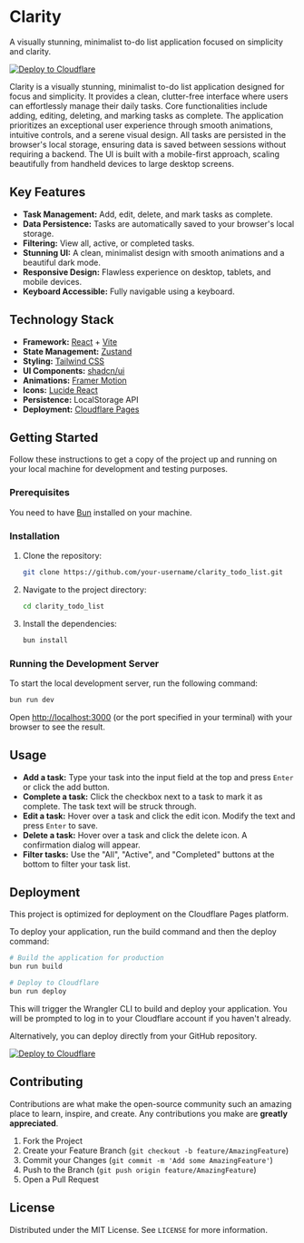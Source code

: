 # Clarity

A visually stunning, minimalist to-do list application focused on simplicity and clarity.

[![Deploy to Cloudflare](https://deploy.workers.cloudflare.com/button)](https://deploy.workers.cloudflare.com/?url=https://github.com/OneDigitco/generated-app-20250924-053432)

Clarity is a visually stunning, minimalist to-do list application designed for focus and simplicity. It provides a clean, clutter-free interface where users can effortlessly manage their daily tasks. Core functionalities include adding, editing, deleting, and marking tasks as complete. The application prioritizes an exceptional user experience through smooth animations, intuitive controls, and a serene visual design. All tasks are persisted in the browser's local storage, ensuring data is saved between sessions without requiring a backend. The UI is built with a mobile-first approach, scaling beautifully from handheld devices to large desktop screens.

## Key Features

- **Task Management:** Add, edit, delete, and mark tasks as complete.
- **Data Persistence:** Tasks are automatically saved to your browser's local storage.
- **Filtering:** View all, active, or completed tasks.
- **Stunning UI:** A clean, minimalist design with smooth animations and a beautiful dark mode.
- **Responsive Design:** Flawless experience on desktop, tablets, and mobile devices.
- **Keyboard Accessible:** Fully navigable using a keyboard.

## Technology Stack

- **Framework:** [React](https://react.dev/) + [Vite](https://vitejs.dev/)
- **State Management:** [Zustand](https://zustand-demo.pmnd.rs/)
- **Styling:** [Tailwind CSS](https://tailwindcss.com/)
- **UI Components:** [shadcn/ui](https://ui.shadcn.com/)
- **Animations:** [Framer Motion](https://www.framer.com/motion/)
- **Icons:** [Lucide React](https://lucide.dev/)
- **Persistence:** LocalStorage API
- **Deployment:** [Cloudflare Pages](https://pages.cloudflare.com/)

## Getting Started

Follow these instructions to get a copy of the project up and running on your local machine for development and testing purposes.

### Prerequisites

You need to have [Bun](https://bun.sh/) installed on your machine.

### Installation

1.  Clone the repository:
    ```bash
    git clone https://github.com/your-username/clarity_todo_list.git
    ```
2.  Navigate to the project directory:
    ```bash
    cd clarity_todo_list
    ```
3.  Install the dependencies:
    ```bash
    bun install
    ```

### Running the Development Server

To start the local development server, run the following command:

```bash
bun run dev
```

Open [http://localhost:3000](http://localhost:3000) (or the port specified in your terminal) with your browser to see the result.

## Usage

- **Add a task:** Type your task into the input field at the top and press `Enter` or click the add button.
- **Complete a task:** Click the checkbox next to a task to mark it as complete. The task text will be struck through.
- **Edit a task:** Hover over a task and click the edit icon. Modify the text and press `Enter` to save.
- **Delete a task:** Hover over a task and click the delete icon. A confirmation dialog will appear.
- **Filter tasks:** Use the "All", "Active", and "Completed" buttons at the bottom to filter your task list.

## Deployment

This project is optimized for deployment on the Cloudflare Pages platform.

To deploy your application, run the build command and then the deploy command:

```bash
# Build the application for production
bun run build

# Deploy to Cloudflare
bun run deploy
```

This will trigger the Wrangler CLI to build and deploy your application. You will be prompted to log in to your Cloudflare account if you haven't already.

Alternatively, you can deploy directly from your GitHub repository.

[![Deploy to Cloudflare](https://deploy.workers.cloudflare.com/button)](https://deploy.workers.cloudflare.com/?url=https://github.com/OneDigitco/generated-app-20250924-053432)

## Contributing

Contributions are what make the open-source community such an amazing place to learn, inspire, and create. Any contributions you make are **greatly appreciated**.

1.  Fork the Project
2.  Create your Feature Branch (`git checkout -b feature/AmazingFeature`)
3.  Commit your Changes (`git commit -m 'Add some AmazingFeature'`)
4.  Push to the Branch (`git push origin feature/AmazingFeature`)
5.  Open a Pull Request

## License

Distributed under the MIT License. See `LICENSE` for more information.